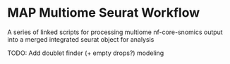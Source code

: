 # MAP Multiome Seurat Workflow

A series of linked scripts for processing multiome nf-core-snomics output into a merged integrated seurat object for analysis

TODO:
Add doublet finder (+ empty drops?) modeling
